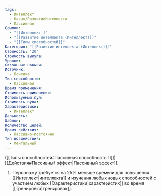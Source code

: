 ```yaml
---
tags:
  - Интеллект
  - Навык/РазвитиеИнтеллекта
  - Пассивная
Ссылки:
  - "[[Интеллект]]"
  - "[[Развитие интеллекта (Интеллект)]]"
  - "[[Типы способностей]]"
Категория: "[[Развитие интеллекта (Интеллект)]]"
Стоимость: "20"
Стоимость выкупа: 
Уровни: 
Связанные навыки: 
Источник:
  - Психика
Тип способности:
  - Пассивная
Время применения: 
Стоимость применения: 
Используемый пул: 
Стоимость пула: 
Характеристики:
  - Интеллект
Дальность: 
Шаблон: 
Количество целей: 
Время действия:
  - Пассивно-постоянно
Тип воздействия:
  - Ментальный
---
```

([[Типы способностей#Пассивная способность|П]]) [[Действия#Пассивный эффект|Пассивный эффект]].  

1. Персонажу требуется на 25% меньше времени для повышения [[Интеллект|интеллекта]] и изучения любых новых способностей с участием любых [[Характеристики|характеристик]] во время [[Тренировка|тренировок]].
